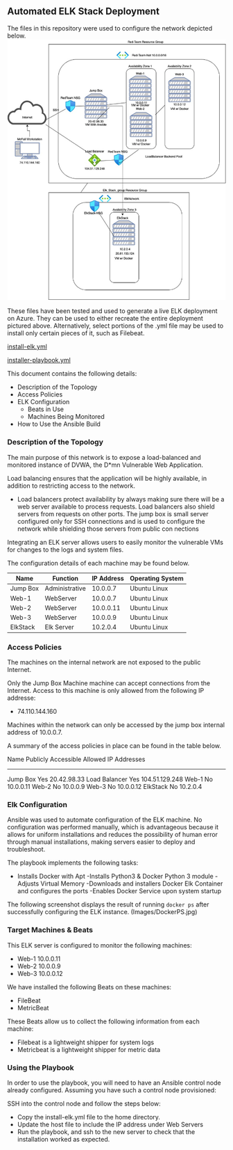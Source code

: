 ## Automated ELK Stack Deployment

The files in this repository were used to configure the network depicted below.
![image](https://github.com/algren13/CyberWork/blob/main/Images/CloudNetwork.io.jpg)


These files have been tested and used to generate a live ELK deployment on Azure. They can be used to either recreate the entire deployment pictured above. Alternatively, select portions of the .yml file may be used to install only certain pieces of it, such as Filebeat.

[install-elk.yml](https://github.com/algren13/CyberWork/blob/main/Code/install-elk.yml)
  
[installer-playbook.yml](https://github.com/algren13/CyberWork/blob/main/Code/installer-playbook.yml)

This document contains the following details:
- Description of the Topology
- Access Policies
- ELK Configuration
  - Beats in Use
  - Machines Being Monitored
- How to Use the Ansible Build


### Description of the Topology

The main purpose of this network is to expose a load-balanced and monitored instance of DVWA, the D*mn Vulnerable Web Application.

Load balancing ensures that the application will be highly available, in addition to restricting access to the network.
- Load balancers protect availability by always making sure there will be a web server available to process requests.  Load balancers also shield servers from requests on other ports.
 The jump box is small server configured only for SSH connections and is used to configure the network while shielding those servers from public con nections

Integrating an ELK server allows users to easily monitor the vulnerable VMs for changes to the logs and system files.


The configuration details of each machine may be found below.

|Name|Function|IP Address|Operating System|
|---|---|---|---|
|Jump Box|Administrative|10.0.0.7|Ubuntu Linux|
|Web-1|WebServer|10.0.0.7|Ubuntu Linux|
|Web-2|WebServer|10.0.0.11|Ubuntu Linux|
|Web-3|WebServer|10.0.0.9|Ubuntu Linux|
|ElkStack|Elk Server|10.2.0.4|Ubuntu Linux|


### Access Policies

The machines on the internal network are not exposed to the public Internet. 

Only the Jump Box Machine machine can accept connections from the Internet. Access to this machine is only allowed from the following IP addresse:
- 74.110.144.160

Machines within the network can only be accessed by the jump box internal address of 10.0.0.7.


A summary of the access policies in place can be found in the table below.

Name	    Publicly Accessible	        Allowed IP Addresses
-----	            -----	                -----
Jump Box	        Yes	                    20.42.98.33
Load Balancer	    Yes	                    104.51.129.248
Web-1	            No	                    10.0.0.11
Web-2	            No	                    10.0.0.9
Web-3	            No	                    10.0.0.12
ElkStack	        No	                    10.2.0.4
### Elk Configuration

Ansible was used to automate configuration of the ELK machine. No configuration was performed manually, which is advantageous because it allows for uniform installations and 
reduces the possibility of human error through manual installations, making servers easier to deploy and troubleshoot.


The playbook implements the following tasks:
- Installs Docker with Apt
-Installs Python3 & Docker Python 3 module
-Adjusts Virtual Memory
-Downloads and installers Docker Elk Container and configures the ports
-Enables Docker Service upon system startup


The following screenshot displays the result of running `docker ps` after successfully configuring the ELK instance.
(Images/DockerPS.jpg)

### Target Machines & Beats
This ELK server is configured to monitor the following machines:
- Web-1 10.0.0.11
- Web-2 10.0.0.9
- Web-3 10.0.0.12

We have installed the following Beats on these machines:
- FileBeat
- MetricBeat

These Beats allow us to collect the following information from each machine:
- Filebeat is a lightweight shipper for system logs
- Metricbeat is a lightweight shipper for metric data

### Using the Playbook
In order to use the playbook, you will need to have an Ansible control node already configured. Assuming you have such a control node provisioned: 

SSH into the control node and follow the steps below:
- Copy the install-elk.yml file to the home directory.
- Update the host file to include the IP address under Web Servers
- Run the playbook, and ssh to the new server to check that the installation worked as expected.


